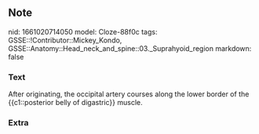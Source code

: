 ## Note
nid: 1661020714050
model: Cloze-88f0c
tags: GSSE::!Contributor::Mickey_Kondo, GSSE::Anatomy::Head_neck_and_spine::03._Suprahyoid_region
markdown: false

### Text
After originating, the occipital artery courses along the lower border of the {{c1::posterior belly of digastric}} muscle.

### Extra

